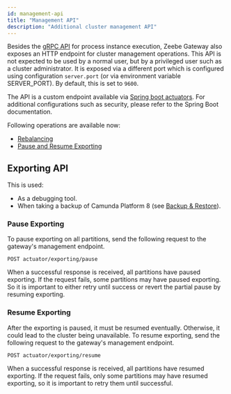 ```yaml
---
id: management-api
title: "Management API"
description: "Additional cluster management API"
---
```


Besides the [gRPC API](/apis-clients/grpc.md) for process instance execution, Zeebe Gateway also exposes an HTTP endpoint for cluster management operations. This API is not expected to be used by a normal user, but by a privileged user such as a cluster administrator. It is exposed via a different port which is configured using configuration `server.port` (or via environment variable SERVER_PORT). By default, this is set to `9600`.

The API is a custom endpoint available via [Spring boot actuators](https://docs.spring.io/spring-boot/docs/2.0.x/reference/html/production-ready-endpoints.html). For additional configurations such as security, please refer to the Spring Boot documentation.

Following operations are available now:

- [Rebalancing](/self-managed/zeebe-deployment/operations/rebalancing.md)
- [Pause and Resume Exporting](#exporting-api)

## Exporting API

This is used:

- As a debugging tool.
- When taking a backup of Camunda Platform 8 (see [Backup & Restore](/self-managed/backup-restore/backup-and-restore.md)).

### Pause Exporting

To pause exporting on all partitions, send the following request to the gateway's management endpoint.

```
POST actuator/exporting/pause
```

When a successful response is received, all partitions have paused exporting. If the request fails, some partitions may have paused exporting. So it is important to either retry until success or revert the partial pause by resuming exporting.

### Resume Exporting

After the exporting is paused, it must be resumed eventually. Otherwise, it could lead to the cluster being unavailable. To resume exporting, send the following request to the gateway's management endpoint.

```
POST actuator/exporting/resume
```

When a successful response is received, all partitions have resumed exporting. If the request fails, only some partitions may have resumed exporting, so it is important to retry them until successful.
